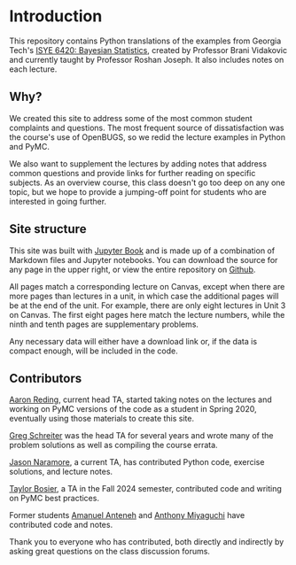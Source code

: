 # Introduction

This repository contains Python translations of the examples from Georgia Tech's [ISYE 6420: Bayesian Statistics](https://www2.isye.gatech.edu/isye6420/), created by Professor Brani Vidakovic and currently taught by Professor Roshan Joseph. It also includes notes on each lecture.

## Why?

We created this site to address some of the most common student complaints and questions. The most frequent source of dissatisfaction was the course's use of OpenBUGS, so we redid the lecture examples in Python and PyMC.

We also want to supplement the lectures by adding notes that address common questions and provide links for further reading on specific subjects. As an overview course, this class doesn't go too deep on any one topic, but we hope to provide a jumping-off point for students who are interested in going further.

## Site structure

This site was built with [Jupyter Book](https://jupyterbook.org/en/stable/intro.html) and is made up of a combination of Markdown files and Jupyter notebooks. You can download the source for any page in the upper right, or view the entire repository on [Github](https://github.com/areding/6420-pymc). 

All pages match a corresponding lecture on Canvas, except when there are more pages than lectures in a unit, in which case the additional pages will be at the end of the unit. For example, there are only eight lectures in Unit 3 on Canvas. The first eight pages here match the lecture numbers, while the ninth and tenth pages are supplementary problems.

Any necessary data will either have a download link or, if the data is compact enough, will be included in the code.

## Contributors

[Aaron Reding](https://github.com/areding), current head TA, started taking notes on the lectures and working on PyMC versions of the code as a student in Spring 2020, eventually using those materials to create this site.

[Greg Schreiter](https://github.com/schr0841) was the head TA for several years and wrote many of the problem solutions as well as compiling the course errata. 

[Jason Naramore](https://github.com/jnaramore), a current TA, has contributed Python code, exercise solutions, and lecture notes.

[Taylor Bosier](https://github.com/tbosier), a TA in the Fall 2024 semester, contributed code and writing on PyMC best practices.

Former students [Amanuel Anteneh](https://github.com/amanuelanteneh) and [Anthony Miyaguchi](https://github.com/acmiyaguchi) have contributed code and notes.

Thank you to everyone who has contributed, both directly and indirectly by asking great questions on the class discussion forums.